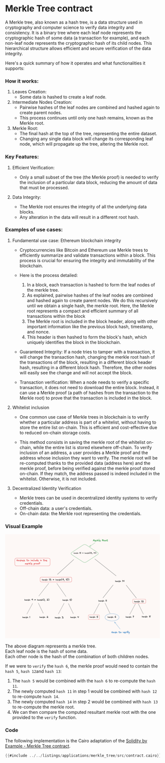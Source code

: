 # Merkle Tree contract

A Merkle tree, also known as a hash tree, is a data structure used in cryptography and computer science to verify data integrity and consistency. It is a binary tree where each leaf node represents the cryptographic hash of some data (a transaction for example), and each non-leaf node represents the cryptographic hash of its child nodes. This hierarchical structure allows efficient and secure verification of the data integrity.

Here's a quick summary of how it operates and what functionalities it supports:

### How it works:

1. Leaves Creation:
    - Some data is hashed to create a leaf node.
2. Intermediate Nodes Creation:
    - Pairwise hashes of the leaf nodes are combined and hashed again to create parent nodes.
    - This process continues until only one hash remains, known as the Merkle root.
3. Merkle Root:
    - The final hash at the top of the tree, representing the entire dataset.
    - Changing any single data block will change its corresponding leaf node, which will propagate up the tree, altering the Merkle root.

### Key Features:

1. Efficient Verification:
    - Only a small subset of the tree (the Merkle proof) is needed to verify the inclusion of a particular data block, reducing the amount of data that must be processed.

2. Data Integrity:
    - The Merkle root ensures the integrity of all the underlying data blocks.
    - Any alteration in the data will result in a different root hash.

### Examples of use cases:

1. Fundamental use case: Ethereum blockchain integrity
    - Cryptocurrencies like Bitcoin and Ethereum use Merkle trees to efficiently summarize and validate transactions within a block. This process is crucial for ensuring the integrity and immutability of the blockchain.

    - Here is the process detailed:
        1. In a block, each transaction is hashed to form the leaf nodes of the merkle tree.
        2. As explained, pairwise hashes of the leaf nodes are combined and hashed again to create parent nodes. We do this recursively until we obtain a single hash, the merkle root. Here, the Merkle root represents a compact and efficient summary of all transactions within the block
        3. The Merkle root is included in the block header, along with other important information like the previous block hash, timestamp, and nonce.
        4. This header is then hashed to form the block's hash, which uniquely identifies the block in the blockchain.

    - Guaranteed Integrity: If a node tries to tamper with a transaction, it will change the transaction hash, changing the merkle root hash of the transactions of the block, resulting in a different block header hash, resulting in a different block hash. Therefore, the other nodes will easily see the change and will not accept the block.

    - Transaction verification: When a node needs to verify a specific transaction, it does not need to download the entire block.  Instead, it can use a Merkle proof (a path of hashes from the transaction to the Merkle root) to prove that the transaction is included in the block.

2. Whitelist inclusion
    - One common use case of Merkle trees in blockchain is to verify whether a particular address is part of a whitelist, without having to store the entire list on-chain. This is efficient and cost-effective due to reduced on-chain storage costs.

    - This method consists in saving the merkle root of the whitelist on-chain, while the entire list is stored elsewhere off-chain. To verify inclusion of an address, a user provides a Merkle proof and the address whose inclusion they want to verify. The merkle root will be re-computed thanks to the provided data (address here) and the merkle proof, before being verified against the merkle proof stored on-chain. If they match, the address passed is indeed included in the whitelist. Otherwise, it is not included.

3. Decentralized Identity Verification
    - Merkle trees can be used in decentralized identity systems to verify credentials.
    - Off-chain data: a user's credentials.
    - On-chain data: the Merkle root representing the credentials.

### Visual Example

![Diagram of a Merkle Tree](../assets/merkle_root.png)

The above diagram represents a merkle tree.\
Each leaf node is the hash of some data.\
Each other node is the hash of the combination of both children nodes.

If we were to `verify` the `hash 6`, the merkle proof would need to contain the `hash 5`, `hash 12`and `hash 13`:
  1. The `hash 5` would be combined with the `hash 6` to re-compute the `hash 11`.
  2. The newly computed `hash 11` in step 1 would be combined with `hash 12` to re-compute `hash 14`.
  3. The newly computed `hash 14` in step 2 would be combined with `hash 13` to re-compute the merkle root.
  4. We can then compare the computed resultant merkle root with the one provided to the `verify` function.

### Code

The following implementation is the Cairo adaptation of the [Solidity by Example - Merkle Tree contract](https://solidity-by-example.org/app/merkle-tree/).

```rust
{{#include ../../listings/applications/merkle_tree/src/contract.cairo}}
```
